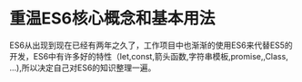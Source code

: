 # 重温ES6核心概念和基本用法

ES6从出现到现在已经有两年之久了，工作项目中也渐渐的使用ES6来代替ES5的开发，ES6中有许多好的特性（let,const,箭头函数,字符串模板,promise,,Class, ...),所以决定自己对ES6的知识整理一遍。
